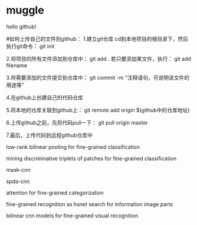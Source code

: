# muggle
hello github!

#如何上传自己的文件到github：
1.建立git仓库
	cd到本地项目的根目录下，然后执行git命令：
		git init

2.将项目的所有文件添加到仓库中：
	git add .
	若只要添加某文件，执行：
	git add filename

3.将需要添加的文件提交到仓库中：
	git commit -m "注释语句，可说明该文件的用途等"

4.在github上创建自己的代码仓库

5.将本地的仓库关联到github上：
	git remote add origin $(github中的仓库地址)

6.上传github之前，先将代码pull一下：
	git pull origin master

7.最后，上传代码到远程github仓库中


low-rank bilinear pooling for fine-grained classification

mining discriminative triplets of patches for fine-grained classification

mask-cnn

spda-cnn

attention for fine-grained categorization

fine-grained recognition as hsnet search for information image parts

bilinear cnn models for fine-grained visual recognition
